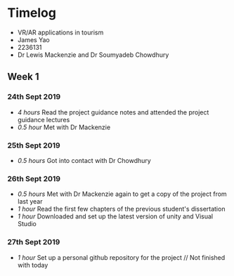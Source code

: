 # Timelog 

* VR/AR applications in tourism
* James Yao 
* 2236131 
* Dr Lewis Mackenzie and Dr Soumyadeb Chowdhury 

## Week 1

### 24th Sept 2019

* *4 hours* Read the project guidance notes and attended the project guidance lectures 
* *0.5 hour* Met with Dr Mackenzie

### 25th Sept 2019

* *0.5 hours* Got into contact with Dr Chowdhury

### 26th Sept 2019

* *0.5 hours* Met with Dr Mackenzie again to get a copy of the project from last year
* *1 hour* Read the first few chapters of the previous student's dissertation
* *1 hour* Downloaded and set up the latest version of unity and Visual Studio

### 27th Sept 2019

* *1 hour* Set up a personal github repository for the project
// Not finished with today
